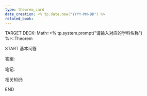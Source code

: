 ```yaml
---
type: theorem_card
date_creation: <% tp.date.now("YYYY-MM-DD") %>
related_book:
---
```

TARGET DECK: Math::<% tp.system.prompt("请输入对应的学科名称") %>::Theorem

START
基本问答

答案:

笔记:

相关知识:

END
